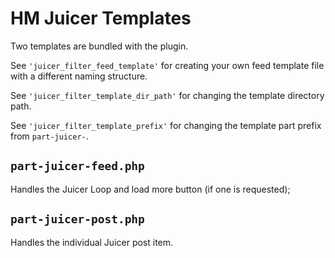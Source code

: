 # HM Juicer Templates

Two templates are bundled with the plugin.

See `'juicer_filter_feed_template'` for creating your own feed template file with a different naming structure.

See `'juicer_filter_template_dir_path'` for changing the template directory path.

See `'juicer_filter_template_prefix'` for changing the template part prefix from `part-juicer-`.

## `part-juicer-feed.php`
Handles the Juicer Loop and load more button (if one is requested);

## `part-juicer-post.php`
Handles the individual Juicer post item.
